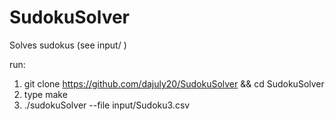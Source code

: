 # SudokuSolver
Solves sudokus (see input/ ) 

run:
1) git clone https://github.com/dajuly20/SudokuSolver && cd SudokuSolver
2) type make
3) ./sudokuSolver --file input/Sudoku3.csv
